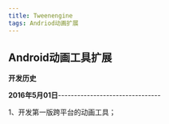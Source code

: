 ```yaml
---
title: Tweenengine
tags: Andriod动画扩展
---
```


**Android动画工具扩展**
-----------------


**开发历史**

**2016年5月01日**--------------------------------

1、开发第一版跨平台的动画工具；

